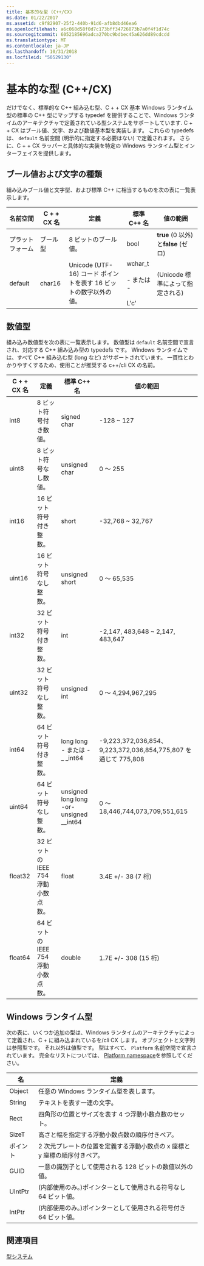 ```yaml
---
title: 基本的な型 (C++/CX)
ms.date: 01/22/2017
ms.assetid: c9f82907-25f2-440b-91d6-afb8dbd46ea6
ms.openlocfilehash: a6c068d58f0d7c173bff34726873b7a0f4f1d74c
ms.sourcegitcommit: 6052185696adca270bc9bdbec45a626dd89cdcdd
ms.translationtype: MT
ms.contentlocale: ja-JP
ms.lasthandoff: 10/31/2018
ms.locfileid: "50529130"
---
```

# <a name="fundamental-types-ccx"></a>基本的な型 (C++/CX)

だけでなく、標準的な C++ 組み込む型、C + + CX 基本 Windows ランタイム型の標準の C++ 型にマップする typedef を提供することで、Windows ランタイムのアーキテクチャで定義されている型システムをサポートしています. C + + CX はブール値、文字、および数値基本型を実装します。 これらの typedefs は、 `default` 名前空間 (明示的に指定する必要はない) で定義されます。 さらに、C + + CX ラッパーと具体的な実装を特定の Windows ランタイム型とインターフェイスを提供します。

## <a name="boolean-and-character-types"></a>ブール値および文字の種類

組み込みブール値と文字型、および標準 C++ に相当するものを次の表に一覧表示します。

|名前空間|C + + CX 名|定義|標準 C++ 名|値の範囲|
|---------------|-----------------------------------------------------------------------|----------------|-------------------------|---------------------|
|プラットフォーム|ブール型|8 ビットのブール値。|bool|**true** (0 以外) と**false** (ゼロ)|
|default|char16|Unicode (UTF-16) コード ポイントを表す 16 ビットの数字以外の値。|wchar_t<br /><br /> - または -<br /><br /> L'c'|(Unicode 標準によって指定される)|

## <a name="numeric-types"></a>数値型

組み込み数値型を次の表に一覧表示します。 数値型は `default` 名前空間で宣言され、対応する C++ 組み込み型の typedefs です。 Windows ランタイムでは、すべて C++ 組み込む型 (long など) がサポートされています。 一貫性とわかりやすくするため、使用ことが推奨する c++/cli CX の名前。

|C + + CX 名|定義|標準 C++ 名|値の範囲|
|-----------------------------------------------------------------------|----------------|-------------------------|---------------------|
|int8|8 ビット符号付き数値。|signed char|-128 ~ 127|
|uint8|8 ビット符号なし数値。|unsigned char|0 ～ 255|
|int16|16 ビット符号付き整数。|short|-32,768 ~ 32,767|
|uint16|16 ビット符号なし整数。|unsigned short|0 ～ 65,535|
|int32|32 ビット符号付き整数。|int|-2,147, 483,648 ~ 2,147, 483,647|
|uint32|32 ビット符号なし整数。|unsigned int|0 ～ 4,294,967,295|
|int64|64 ビット符号付き整数。|long long - または - _ _int64|-9,223,372,036,854、9,223,372,036,854,775,807 を通じて 775,808|
|uint64|64 ビット符号なし整数。|unsigned long long  -or- unsigned __int64|0 ～ 18,446,744,073,709,551,615|
|float32|32 ビットの IEEE 754 浮動小数点数。|float|3.4E +/- 38 (7 桁)|
|float64|64 ビットの IEEE 754 浮動小数点数。|double|1.7E +/- 308 (15 桁)|

## <a name="windows-runtime-types"></a>Windows ランタイム型

次の表に、いくつか追加の型は、Windows ランタイムのアーキテクチャによって定義され、C + に組み込まれているを/cli CX します。 オブジェクトと文字列は参照型です。 それ以外は値型です。 型はすべて、 `Platform` 名前空間で宣言されています。 完全なリストについては、 [Platform namespace](../cppcx/platform-namespace-c-cx.md)を参照してください。

|名|定義|
|----------|----------------|
|Object|任意の Windows ランタイム型を表します。|
|String|テキストを表す一連の文字。|
|Rect|四角形の位置とサイズを表す 4 つ浮動小数点数のセット。|
|SizeT|高さと幅を指定する浮動小数点数の順序付きペア。|
|ポイント|2 次元プレートの位置を定義する浮動小数点の x 座標と y 座標の順序付きペア。|
|GUID|一意の識別子として使用される 128 ビットの数値以外の値。|
|UIntPtr|(内部使用のみ。)ポインターとして使用される符号なし 64 ビット値。|
|IntPtr|(内部使用のみ。)ポインターとして使用される符号付き 64 ビット値。|

## <a name="see-also"></a>関連項目

[型システム](../cppcx/type-system-c-cx.md)